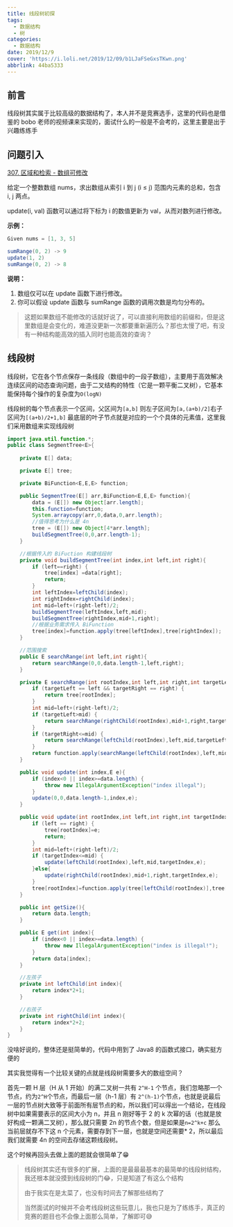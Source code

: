 ```yaml
---
title: 线段树初探
tags:
  - 数据结构
  - 树
categories:
  - 数据结构
date: 2019/12/9
cover: 'https://i.loli.net/2019/12/09/b1LJaFSeGxsTKwn.png'
abbrlink: 44ba5333
---
```


## 前言

线段树其实属于比较高级的数据结构了，本人并不是竞赛选手，这里的代码也是借鉴的 bobo 老师的视频课来实现的，面试什么的一般是不会考的，这里主要是出于兴趣练练手

## 问题引入

[307. 区域和检索 - 数组可修改](https://leetcode-cn.com/problems/range-sum-query-mutable/)

给定一个整数数组  nums，求出数组从索引 i 到 j  (i ≤ j) 范围内元素的总和，包含 i,  j 两点。

update(i, val) 函数可以通过将下标为 i 的数值更新为 val，从而对数列进行修改。

**示例：**

```java
Given nums = [1, 3, 5]

sumRange(0, 2) -> 9
update(1, 2)
sumRange(0, 2) -> 8
```

**说明：**

1. 数组仅可以在 update 函数下进行修改。
2. 你可以假设 update 函数与 sumRange 函数的调用次数是均匀分布的。

> 这题如果数组不能修改的话就好说了，可以直接利用数组的前缀和，但是这里数组是会变化的，难道没更新一次都要重新遍历么？那也太慢了吧，有没有一种结构能高效的插入同时也能高效的查询？

## 线段树

线段树，它在各个节点保存一条线段（数组中的一段子数组），主要用于高效解决连续区间的动态查询问题，由于二叉结构的特性（它是一颗平衡二叉树），它基本能保持每个操作的复杂度为`O(logN)`

线段树的每个节点表示一个区间，父区间为`[a,b]` 则左子区间为`[a,(a+b)/2]`右子区间为`[(a+b)/2+1,b]` 最底层的叶子节点就是对应的一个个具体的元素值，这里我们采用数组来实现线段树

```java
import java.util.function.*;
public class SegmentTree<E>{
    
    private E[] data;

    private E[] tree;

    private BiFunction<E,E,E> function;

    public SegmentTree(E[] arr,BiFunction<E,E,E> function){
        data = (E[]) new Object[arr.length];
        this.function=function;
        System.arraycopy(arr,0,data,0,arr.length);
        //值得思考为什么是 4n
        tree = (E[]) new Object[4*arr.length];
        buildSegmentTree(0,0,arr.length-1);
    }

    //根据传入的 BiFuction 构建线段树
    private void buildSegmentTree(int index,int left,int right){
        if (left==right) {
            tree[index] =data[right];
            return;
        }
        int leftIndex=leftChild(index);
        int rightIndex=rightChild(index);
        int mid=left+(right-left)/2;
        buildSegmentTree(leftIndex,left,mid);
        buildSegmentTree(rightIndex,mid+1,right);
        //根据业务需求传入 BiFunction
        tree[index]=function.apply(tree[leftIndex],tree[rightIndex]);
    }

    //范围搜索
    public E searchRange(int left,int right){
        return searchRange(0,0,data.length-1,left,right);
    }

    private E searchRange(int rootIndex,int left,int right,int targetLeft,int targetRight){
        if (targetLeft == left && targetRight == right) {
            return tree[rootIndex];
        }
        int mid=left+(right-left)/2;
        if (targetLeft>mid) {
            return searchRange(rightChild(rootIndex),mid+1,right,targetLeft,targetRight);
        }
        if (targetRight<=mid) {
            return searchRange(leftChild(rootIndex),left,mid,targetLeft,targetRight);
        }
        return function.apply(searchRange(leftChild(rootIndex),left,mid,targetLeft,mid),searchRange(rightChild(rootIndex),mid+1,right,mid+1,targetRight));
    }

    public void update(int index,E e){
        if (index<0 || index>=data.length) {
            throw new IllegalArgumentException("index illegal");
        }
        update(0,0,data.length-1,index,e);
    }

    public void update(int rootIndex,int left,int right,int targetIndex,E e){
        if (left == right) {
            tree[rootIndex]=e;
            return;
        }
        int mid=left+(right-left)/2;
        if (targetIndex<=mid) {
            update(leftChild(rootIndex),left,mid,targetIndex,e);
        }else{
            update(rightChild(rootIndex),mid+1,right,targetIndex,e);
        }
        tree[rootIndex]=function.apply(tree[leftChild(rootIndex)],tree[rightChild(rootIndex)]);
    }

    public int getSize(){
        return data.length;
    }

    public E get(int index){
        if (index<0 || index>=data.length) {
            throw new IllegalArgumentException("index is illegal!");
        }
        return data[index];
    }

    //左孩子
    private int leftChild(int index){
        return index*2+1;
    }

    //右孩子
    private int rightChild(int index){
        return index*2+2;
    }
}
```

没啥好说的，整体还是挺简单的，代码中用到了 Java8 的函数式接口，确实挺方便的

其实我觉得有一个比较关键的点就是线段树需要多大的数组空间？

首先一颗 H 层（H 从 1 开始）的满二叉树一共有 `2^H-1`  个节点，我们忽略那一个节点，约为`2^H`个节点，而最后一层（h-1 层）有 `2^(h-1)`个节点，也就是说最后一层的节点树大致等于前面所有层节点的和，所以我们可以得出一个结论，在线段树中如果需要表示的区间大小为 n，并且 n 刚好等于 2 的 k 次幂的话（也就是放好构成一颗满二叉树），那么就只需要 2n 的节点个数，但是如果是`n=2^k+c` 那么当前层就存不下这 n 个元素，需要存到下一层，也就是空间还需要* 2，所以最后我们就需要 4n 的空间去存储这颗线段树。

这个时候再回头去做上面的题就会很简单了😁

> 线段树其实还有很多的扩展，上面的是最最最基本的最简单的线段树结构，我还根本就没摸到线段树的门😂，只是知道了有这么个结构
>
> 由于我实在是太菜了，也没有时间去了解那些结构了
>
> 当然面试的时候并不会考线段树这些玩意儿，我也只是为了练练手，真正的竞赛的题目也不会像上面那么简单，了解即可😅
